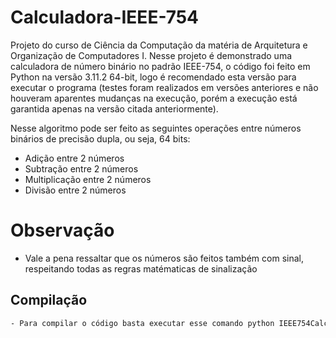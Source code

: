 # Calculadora-IEEE-754

 Projeto do curso de Ciência da Computação da matéria de Arquitetura e Organização de Computadores I.
Nesse projeto é demonstrado uma calculadora de número binário no padrão IEEE-754, o código foi feito em Python na versão 3.11.2 64-bit, 
logo é recomendado esta versão para executar o programa (testes foram realizados em versões anteriores e não houveram aparentes mudanças na execução, 
porém a execução está garantida apenas na versão citada anteriormente).

 Nesse algoritmo pode ser feito as seguintes operações entre números binários de precisão dupla, ou seja, 64 bits:
 - Adição entre 2 números
 - Subtração entre 2 números
 - Multiplicação entre 2 números
 - Divisão entre 2 números

# Observação
- Vale a pena ressaltar que os números são feitos também com sinal, respeitando todas as regras matématicas de sinalização



## Compilação
```bash
- Para compilar o código basta executar esse comando python IEEE754Calculator.py
